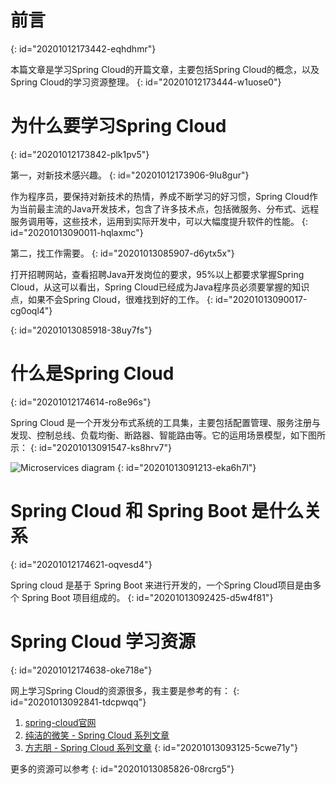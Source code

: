 # 前言
{: id="20201012173442-eqhdhmr"}

本篇文章是学习Spring Cloud的开篇文章，主要包括Spring Cloud的概念，以及Spring Cloud的学习资源整理。
{: id="20201012173444-w1uose0"}

# 为什么要学习Spring Cloud
{: id="20201012173842-plk1pv5"}

第一，对新技术感兴趣。
{: id="20201012173906-9lu8gur"}

作为程序员，要保持对新技术的热情，养成不断学习的好习惯，Spring Cloud作为当前最主流的Java开发技术，包含了许多技术点，包括微服务、分布式、远程服务调用等，这些技术，运用到实际开发中，可以大幅度提升软件的性能。
{: id="20201013090011-hqlaxmc"}

第二，找工作需要。
{: id="20201013085907-d6ytx5x"}

打开招聘网站，查看招聘Java开发岗位的要求，95%以上都要求掌握Spring Cloud，从这可以看出，Spring Cloud已经成为Java程序员必须要掌握的知识点，如果不会Spring Cloud，很难找到好的工作。
{: id="20201013090017-cg0oql4"}

{: id="20201013085918-38uy7fs"}

# 什么是Spring Cloud
{: id="20201012174614-ro8e96s"}

Spring Cloud 是一个开发分布式系统的工具集，主要包括配置管理、服务注册与发现、控制总线、负载均衡、断路器、智能路由等。它的运用场景模型，如下图所示：
{: id="20201013091547-ks8hrv7"}

![Microservices diagram](https://spring.io/images/diagram-microservices-88e01c7d34c688cb49556435c130d352.svg)
{: id="20201013091213-eka6h7l"}

# Spring Cloud 和 Spring Boot 是什么关系
{: id="20201012174621-oqvesd4"}

Spring cloud 是基于 Spring Boot 来进行开发的，一个Spring Cloud项目是由多个 Spring Boot 项目组成的。
{: id="20201013092425-d5w4f81"}

# Spring Cloud 学习资源
{: id="20201012174638-oke718e"}

网上学习Spring Cloud的资源很多，我主要是参考的有：
{: id="20201013092841-tdcpwqq"}

1. [spring-cloud官网](https://spring.io/projects/spring-cloud)
2. [纯洁的微笑 - Spring Cloud 系列文章](http://www.ityouknow.com/spring-cloud.html)
3. [方志朋 - Spring Cloud 系列文章](https://www.fangzhipeng.com/spring-cloud.html)
{: id="20201013093125-5cwe71y"}

更多的资源可以参考[]()
{: id="20201013085826-08rcrg5"}
